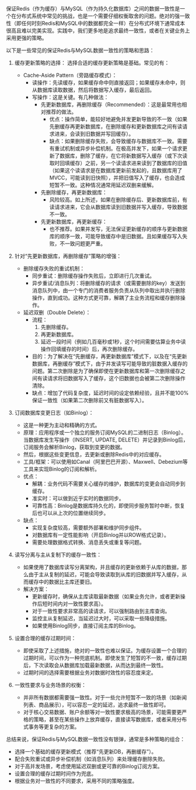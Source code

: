 
保证Redis（作为缓存）与MySQL（作为持久化数据库）之间的数据一致性是一个在分布式系统中常见的挑战，也是一个需要仔细权衡取舍的问题。绝对的强一致性（即任何时刻Redis和MySQL中的数据都完全一样）在分布式环境下通常成本很高且难以完美实现。实践中，我们更多地是追求最终一致性，或者在关键业务上采用更强的策略。

以下是一些常见的保证Redis与MySQL数据一致性的策略和思路：

1.  缓存更新策略的选择：
    选择合适的缓存更新策略是基础。常见的有：

    *   Cache-Aside Pattern（旁路缓存模式）：
        *   读操作：先读缓存，如果缓存命中则直接返回；如果缓存未命中，则从数据库读取数据，然后将数据写入缓存，最后返回。
        *   写操作：这是关键。有几种做法：
            *   先更新数据库，再删除缓存（Recommended）：这是最常用也相对推荐的做法。
                *   优点：操作简单，能较好地避免并发更新导致的不一致（如果先删缓存再更新数据库，在删除缓存和更新数据库之间有读请求进来，会读到旧数据并写回缓存）。
                *   缺点：如果删除缓存失败，会导致缓存与数据库不一致。需要有重试机制或异步补偿机制。在极高并发下，如果一个请求更新了数据库，删除了缓存，在它将新数据写入缓存（或下次读取时回填缓存）之前，另一个读请求进来读到了数据库的旧值（如果这个读请求是在数据库更新前发起的，且数据库用了MVCC，可能读到旧快照），并把旧值写入了缓存，也会造成短暂不一致。这种情况通常用延迟双删来缓解。
            *   先删除缓存，再更新数据库：
                *   风险较高。如上所述，如果在删除缓存后、更新数据库前，有读请求进来，它会从数据库读到旧数据并写入缓存，导致数据不一致。
            *   先更新数据库，再更新缓存：
                *   也不推荐。如果并发写，无法保证更新缓存的顺序与更新数据库的顺序一致，可能导致缓存中是旧数据。且如果缓存写入失败，不一致问题更严重。

2.  针对“先更新数据库，再删除缓存”策略的增强：

    *   删除缓存失败的重试机制：
        *   同步重试：删除缓存操作失败后，立即进行几次重试。
        *   异步重试/消息队列：将删除缓存的请求（或需要删除的key）发送到消息队列中，由一个专门的消费者服务负责从队列中取出并执行删除操作，直到成功。这种方式更可靠，解耦了主业务流程和缓存删除操作。
    *   延迟双删（Double Delete）：
        *   流程：
            1.  先删除缓存。
            2.  再更新数据库。
            3.  延迟一段时间（例如几百毫秒或1秒，这个时间需要估算业务中读操作回填缓存的时间）后，再次删除缓存。
        *   目的：为了解决在“先删缓存，再更新数据库”模式下，以及在“先更新数据库，再删缓存”模式下，由于并发读写可能导致的脏数据入缓存的问题。第二次删除是为了确保即使在更新数据库和第一次删除缓存之间有读请求将旧数据写入了缓存，这个旧数据也会被第二次删除操作清除。
        *   缺点：增加了代码复杂度，延迟时间的设定依赖经验，且并不能100%保证一致性（如果第二次删除前又有脏数据写入）。

3.  订阅数据库变更日志（如Binlog）：
    *   这是一种更为主动和精确的方式。
    *   原理：应用程序或一个独立的服务订阅MySQL的二进制日志（Binlog）。当数据库发生写操作（INSERT, UPDATE, DELETE）并记录到Binlog后，订阅服务会解析Binlog，获取到变更的数据。
    *   然后，根据这些变更信息，去更新或删除Redis中的对应缓存。
    *   工具/框架：可以使用如Canal（阿里巴巴开源）、Maxwell、Debezium等工具来实现Binlog的订阅和解析。
    *   优点：
        *   解耦：业务代码不需要关心缓存的维护，数据库的变更会自动同步到缓存。
        *   准实时：可以做到近乎实时的数据同步。
        *   可靠性高：Binlog是数据库持久化的，即使同步服务暂时中断，恢复后也可以从上次的位置继续同步。
    *   缺点：
        *   实现复杂度较高，需要额外部署和维护同步组件。
        *   对数据库有一定性能影响（开启Binlog并以ROW格式记录）。
        *   需要处理数据格式转换、消息丢失或重复等问题。

4.  读写分离与主从复制下的缓存一致性：
    *   如果使用了数据库读写分离架构，并且缓存的更新依赖于从库的数据，那么由于主从复制的延迟，可能会导致读取到从库的旧数据并写入缓存，从而缓存中的数据比主库还要旧。
    *   解决方案：
        *   更新缓存时，确保从主库读取最新数据（如果业务允许，或者更新操作后短时间内对一致性要求高）。
        *   对于一致性要求非常高的读请求，可以强制路由到主库查询。
        *   监控主从复制延迟，当延迟过大时，可以采取一些降级措施。
        *   如果使用Binlog同步，直接订阅主库的Binlog。

5.  设置合理的缓存过期时间：
    *   即使采取了上述措施，绝对的一致性也难以保证。为缓存设置一个合理的过期时间，可以作为一种兜底机制。即使发生了短暂的不一致，缓存过期后，下次读取会从数据库加载最新数据，从而达到最终一致性。
    *   过期时间的选择需要根据业务对数据时效性的容忍度来定。

6.  一致性要求与业务场景的权衡：
    *   并非所有数据都需要强一致性。对于一些允许短暂不一致的场景（如新闻列表、商品展示），可以容忍一定的延迟，追求最终一致性即可。
    *   对于核心交易数据、账户余额等对一致性要求极高的场景，可能需要更严格的策略，甚至在某些操作上放弃缓存，直接读写数据库，或者采用分布式事务等更复杂的方案。

总结来说，保证Redis与MySQL数据一致性没有银弹，通常是多种策略的组合：
*   选择一个基础的缓存更新模式（推荐“先更新DB，再删缓存”）。
*   配合失败重试或异步补偿机制（如消息队列）来处理缓存删除失败。
*   对于高并发场景，考虑使用延迟双删或更可靠的Binlog订阅方案。
*   设置合理的缓存过期时间作为兜底。
*   根据业务对一致性的不同要求，采用不同的策略强度。
